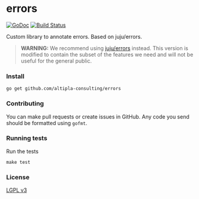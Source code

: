 
# errors

[![GoDoc](https://godoc.org/github.com/altipla-consulting/errors?status.svg)](https://godoc.org/github.com/altipla-consulting/errors)
[![Build Status](https://travis-ci.org/altipla-consulting/errors.svg?branch=master)](https://travis-ci.org/altipla-consulting/errors)

Custom library to annotate errors. Based on juju/errors.

> **WARNING:** We recommend using [juju/errors](https://github.com/juju/errors) instead. This version is modified to contain the subset of the features we need and will not be useful for the general public.


### Install

```shell
go get github.com/altipla-consulting/errors
```


### Contributing

You can make pull requests or create issues in GitHub. Any code you send should be formatted using `gofmt`.


### Running tests

Run the tests

```shell
make test
```


### License

[LGPL v3](LICENSE)

